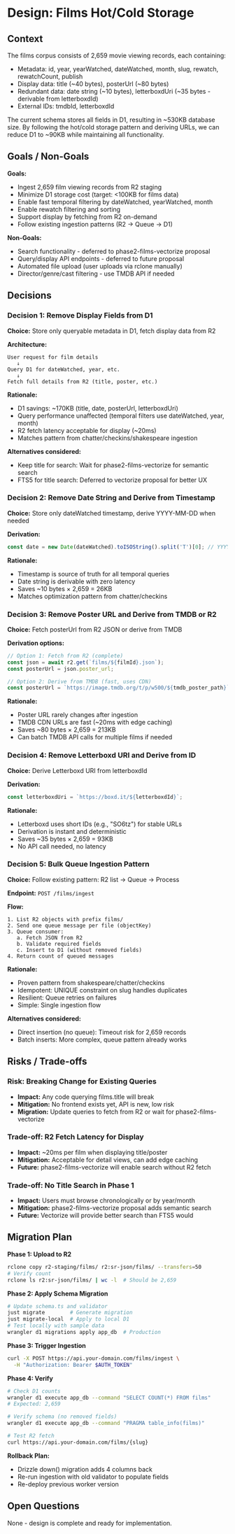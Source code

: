 # Design: Films Hot/Cold Storage

## Context

The films corpus consists of 2,659 movie viewing records, each containing:
- Metadata: id, year, yearWatched, dateWatched, month, slug, rewatch, rewatchCount, publish
- Display data: title (~40 bytes), posterUrl (~80 bytes)
- Redundant data: date string (~10 bytes), letterboxdUri (~35 bytes - derivable from letterboxdId)
- External IDs: tmdbId, letterboxdId

The current schema stores all fields in D1, resulting in ~530KB database size. By following the hot/cold storage pattern and deriving URLs, we can reduce D1 to ~90KB while maintaining all functionality.

## Goals / Non-Goals

**Goals:**
- Ingest 2,659 film viewing records from R2 staging
- Minimize D1 storage cost (target: <100KB for films data)
- Enable fast temporal filtering by dateWatched, yearWatched, month
- Enable rewatch filtering and sorting
- Support display by fetching from R2 on-demand
- Follow existing ingestion patterns (R2 → Queue → D1)

**Non-Goals:**
- Search functionality - deferred to phase2-films-vectorize proposal
- Query/display API endpoints - deferred to future proposal
- Automated file upload (user uploads via rclone manually)
- Director/genre/cast filtering - use TMDB API if needed

## Decisions

### Decision 1: Remove Display Fields from D1

**Choice:** Store only queryable metadata in D1, fetch display data from R2

**Architecture:**
```
User request for film details
   ↓
Query D1 for dateWatched, year, etc.
   ↓
Fetch full details from R2 (title, poster, etc.)
```

**Rationale:**
- D1 savings: ~170KB (title, date, posterUrl, letterboxdUri)
- Query performance unaffected (temporal filters use dateWatched, year, month)
- R2 fetch latency acceptable for display (~20ms)
- Matches pattern from chatter/checkins/shakespeare ingestion

**Alternatives considered:**
- Keep title for search: Wait for phase2-films-vectorize for semantic search
- FTS5 for title search: Deferred to vectorize proposal for better UX

### Decision 2: Remove Date String and Derive from Timestamp

**Choice:** Store only dateWatched timestamp, derive YYYY-MM-DD when needed

**Derivation:**
```typescript
const date = new Date(dateWatched).toISOString().split('T')[0]; // YYYY-MM-DD
```

**Rationale:**
- Timestamp is source of truth for all temporal queries
- Date string is derivable with zero latency
- Saves ~10 bytes × 2,659 = 26KB
- Matches optimization pattern from chatter/checkins

### Decision 3: Remove Poster URL and Derive from TMDB or R2

**Choice:** Fetch posterUrl from R2 JSON or derive from TMDB

**Derivation options:**
```typescript
// Option 1: Fetch from R2 (complete)
const json = await r2.get(`films/${filmId}.json`);
const posterUrl = json.poster_url;

// Option 2: Derive from TMDB (fast, uses CDN)
const posterUrl = `https://image.tmdb.org/t/p/w500/${tmdb_poster_path}`;
```

**Rationale:**
- Poster URL rarely changes after ingestion
- TMDB CDN URLs are fast (~20ms with edge caching)
- Saves ~80 bytes × 2,659 = 213KB
- Can batch TMDB API calls for multiple films if needed

### Decision 4: Remove Letterboxd URI and Derive from ID

**Choice:** Derive Letterboxd URI from letterboxdId

**Derivation:**
```typescript
const letterboxdUri = `https://boxd.it/${letterboxdId}`;
```

**Rationale:**
- Letterboxd uses short IDs (e.g., "SO6tz") for stable URLs
- Derivation is instant and deterministic
- Saves ~35 bytes × 2,659 = 93KB
- No API call needed, no latency

### Decision 5: Bulk Queue Ingestion Pattern

**Choice:** Follow existing pattern: R2 list → Queue → Process

**Endpoint:** `POST /films/ingest`

**Flow:**
```
1. List R2 objects with prefix films/
2. Send one queue message per file (objectKey)
3. Queue consumer:
   a. Fetch JSON from R2
   b. Validate required fields
   c. Insert to D1 (without removed fields)
4. Return count of queued messages
```

**Rationale:**
- Proven pattern from shakespeare/chatter/checkins
- Idempotent: UNIQUE constraint on slug handles duplicates
- Resilient: Queue retries on failures
- Simple: Single ingestion flow

**Alternatives considered:**
- Direct insertion (no queue): Timeout risk for 2,659 records
- Batch inserts: More complex, queue pattern already works

## Risks / Trade-offs

### Risk: Breaking Change for Existing Queries

- **Impact:** Any code querying films.title will break
- **Mitigation:** No frontend exists yet, API is new, low risk
- **Migration:** Update queries to fetch from R2 or wait for phase2-films-vectorize

### Trade-off: R2 Fetch Latency for Display

- **Impact:** ~20ms per film when displaying title/poster
- **Mitigation:** Acceptable for detail views, can add edge caching
- **Future:** phase2-films-vectorize will enable search without R2 fetch

### Trade-off: No Title Search in Phase 1

- **Impact:** Users must browse chronologically or by year/month
- **Mitigation:** phase2-films-vectorize proposal adds semantic search
- **Future:** Vectorize will provide better search than FTS5 would

## Migration Plan

**Phase 1: Upload to R2**
```bash
rclone copy r2-staging/films/ r2:sr-json/films/ --transfers=50
# Verify count
rclone ls r2:sr-json/films/ | wc -l  # Should be 2,659
```

**Phase 2: Apply Schema Migration**
```bash
# Update schema.ts and validator
just migrate        # Generate migration
just migrate-local  # Apply to local D1
# Test locally with sample data
wrangler d1 migrations apply app_db  # Production
```

**Phase 3: Trigger Ingestion**
```bash
curl -X POST https://api.your-domain.com/films/ingest \
  -H "Authorization: Bearer $AUTH_TOKEN"
```

**Phase 4: Verify**
```bash
# Check D1 counts
wrangler d1 execute app_db --command "SELECT COUNT(*) FROM films"
# Expected: 2,659

# Verify schema (no removed fields)
wrangler d1 execute app_db --command "PRAGMA table_info(films)"

# Test R2 fetch
curl https://api.your-domain.com/films/{slug}
```

**Rollback Plan:**
- Drizzle down() migration adds 4 columns back
- Re-run ingestion with old validator to populate fields
- Re-deploy previous worker version

## Open Questions

None - design is complete and ready for implementation.
